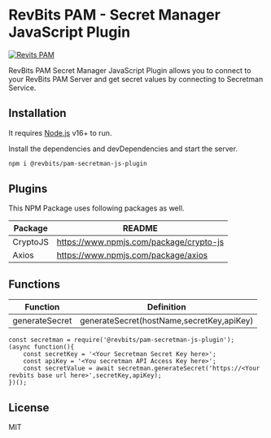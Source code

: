 # RevBits PAM - Secret Manager JavaScript Plugin 
[![Revits PAM](https://update.revbits.com/static/media/pam.2e3fe77e9b22ea5d60023905db59e48b.svg)](https://www.revbits.com/products/revbits-privileged-access-management)

RevBits PAM Secret Manager JavaScript Plugin allows you to connect to your RevBits PAM Server and get secret values by connecting to Secretman Service.

## Installation

It requires [Node.js](https://nodejs.org/) v16+ to run.

Install the dependencies and devDependencies and start the server.

```sh
npm i @revbits/pam-secretman-js-plugin
```

## Plugins

This NPM Package uses following packages as well.

| Package | README |
| ------ | ------ |
| CryptoJS | https://www.npmjs.com/package/crypto-js |
| Axios | https://www.npmjs.com/package/axios |

## Functions

| Function | Definition |
| ------ | ------ |
| generateSecret | generateSecret(hostName,secretKey,apiKey) |

```
const secretman = require('@revbits/pam-secretman-js-plugin');
(async function(){
    const secretKey = '<Your Secretman Secret Key here>';
    const apiKey = '<You secretman API Access Key here>';
    const secretValue = await secretman.generateSecret('https://<Your revbits base url here>',secretKey,apiKey);
})();
```

## License

MIT
